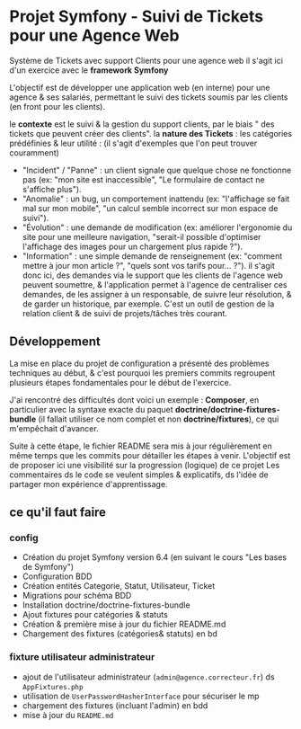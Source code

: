 # Projet Symfony - Suivi de Tickets pour une Agence Web

Système de Tickets avec support Clients pour une agence web 
il s'agit ici d'un exercice avec le **framework Symfony**

L'objectif est de développer une application web (en interne) pour une agence & ses salariés, permettant le suivi des tickets soumis par les clients (en front pour les clients). 

le **contexte** est le suivi & la gestion du support clients, par le biais " des tickets que peuvent créer des clients".
la **nature des Tickets** : les catégories prédéfinies & leur utilité : (il s'agit d'exemples que l'on peut trouver couramment)

- "Incident" / "Panne" : un client signale que quelque chose ne fonctionne pas (ex: "mon site est inaccessible", "Le formulaire de contact ne s'affiche plus").
- "Anomalie" : un bug, un comportement inattendu (ex: "l'affichage se fait mal sur mon mobile", "un calcul semble incorrect sur mon espace de suivi").
- "Évolution" : une demande de modification (ex: améliorer l'ergonomie du site pour une meilleure navigation, "serait-il possible d'optimiser l'affichage des images pour un chargement plus rapide ?").
- "Information" : une simple demande de renseignement (ex: "comment mettre à jour mon article ?", "quels sont vos tarifs pour... ?").
il s'agit donc ici, des demandes via le support que les clients de l'agence web peuvent soumettre, & l'application permet à l'agence de centraliser ces demandes, de les assigner à un responsable, de suivre leur résolution, & de garder un historique, par exemple.
C'est un outil de gestion de la relation client & de suivi de projets/tâches très courant.

## Développement

La mise en place du projet de configuration a présenté des problèmes techniques au début, & c'est pourquoi les premiers commits regroupent plusieurs étapes fondamentales pour le début de l'exercice.

J'ai rencontré des difficultés dont voici un exemple : **Composer**, en particulier avec la syntaxe exacte du paquet **doctrine/doctrine-fixtures-bundle** (il fallait utiliser ce nom complet et non **doctrine/fixtures**), ce qui m'empêchait d'avancer.

Suite à cette étape, le fichier README sera mis à jour régulièrement en même temps que les commits pour détailler  les étapes à venir.
L'objectif est de proposer ici une visibilité sur la progression (logique) de ce projet
Les commentaires ds le code se veulent simples & explicatifs, ds l'idée de partager mon expérience d'apprentissage.

## ce qu'il faut faire
### config 

* Création du projet Symfony version 6.4 (en suivant le cours "Les bases de Symfony")
* Configuration BDD
* Création entités Categorie, Statut, Utilisateur, Ticket
* Migrations pour schéma BDD
* Installation doctrine/doctrine-fixtures-bundle
* Ajout fixtures pour catégories & statuts
* Création & première mise à jour du fichier README.md
* Chargement des fixtures (catégories& statuts) en bd

### fixture utilisateur administrateur
* ajout de l'utilisateur administrateur (`admin@agence.correcteur.fr`) ds `AppFixtures.php`
* utilisation de `UserPasswordHasherInterface` pour sécuriser le mp
* chargement des fixtures (incluant l'admin) en bdd
* mise à jour du `README.md`





